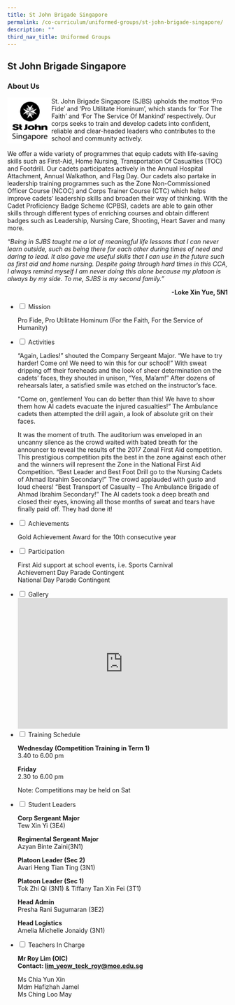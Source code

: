 ```yaml
---
title: St John Brigade Singapore
permalink: /co-curriculum/uniformed-groups/st-john-brigade-singapore/
description: ""
third_nav_title: Uniformed Groups
---
```

## St John Brigade Singapore

### About Us
<img style="width: 20%;" src="/images/sjbs.png" align = "LEFT" />
St. John Brigade Singapore (SJBS) upholds the mottos &lsquo;Pro Fide&rsquo; and &lsquo;Pro Utilitate Hominum&rsquo;, which stands for &lsquo;For The Faith&rsquo; and &lsquo;For The Service Of Mankind&rsquo; respectively. Our corps seeks to train and develop cadets into confident, reliable and clear-headed leaders who contributes to the school and community actively.

<br clear="left">

We offer a wide variety of programmes that equip cadets with life-saving skills such as First-Aid, Home Nursing, Transportation Of Casualties (TOC) and Footdrill. Our cadets participates actively in the Annual Hospital Attachment, Annual Walkathon, and Flag Day. Our cadets also partake in leadership training programmes such as the Zone Non-Commissioned Officer Course (NCOC) and Corps Trainer Course (CTC) which helps improve cadets&rsquo; leadership skills and broaden their way of thinking. With the Cadet Proficiency Badge Scheme (CPBS), cadets are able to gain other skills through different types of enriching courses and obtain different badges such as Leadership, Nursing Care, Shooting, Heart Saver and many more.

_“Being in SJBS taught me a lot of meaningful life lessons that I can never learn outside, such as being there for each other during times of need and daring to lead. It also gave me useful skills that I can use in the future such as first aid and home nursing. Despite going through hard times in this CCA, I always remind myself I am never doing this alone because my platoon is always by my side. To me, SJBS is my second family.”_

<div style="text-align: right;"><b>-Loke Xin Yue, 5N1</b></div>

<ul class="jekyllcodex_accordion">
<li><input id="accordion1" type="checkbox" /> <label for="accordion1">Mission</label>
<div>
<p>Pro Fide, Pro Utilitate Hominum (For the Faith, For the Service of Humanity)</p>
</div>
</li>
<li><input id="accordion2" type="checkbox" /> <label for="accordion2">Activities</label>
<div>
<p>&ldquo;Again, Ladies!&rdquo; shouted the Company Sergeant Major. &ldquo;We have to try harder! Come on! We need to win this for our school!&rdquo; With sweat dripping off their foreheads and the look of sheer determination on the cadets&rsquo; faces, they shouted in unison, &ldquo;Yes, Ma&rsquo;am!&rdquo; After dozens of rehearsals later, a satisfied smile was etched on the instructor&rsquo;s face.</p>
<p>&ldquo;Come on, gentlemen! You can do better than this! We have to show them how AI cadets evacuate the injured casualties!&rdquo; The Ambulance cadets then attempted the drill again, a look of absolute grit on their faces.</p>
<p>It was the moment of truth. The auditorium was enveloped in an uncanny silence as the crowd waited with bated breath for the announcer to reveal the results of the 2017 Zonal First Aid competition. This prestigious competition pits the best in the zone against each other and the winners will represent the Zone in the National First Aid Competition. &ldquo;Best Leader and Best Foot Drill go to the Nursing Cadets of Ahmad Ibrahim Secondary!&rdquo; The crowd applauded with gusto and loud cheers! &ldquo;Best Transport of Casualty &ndash; The Ambulance Brigade of Ahmad Ibrahim Secondary!&rdquo; The AI cadets took a deep breath and closed their eyes, knowing all those months of sweat and tears have finally paid off. They had done it!</p>
</div>
</li>
<li><input id="accordion3" type="checkbox" /> <label for="accordion3">Achievements</label>
<div>
<p>Gold Achievement Award for the 10th consecutive year</p>
</div>
</li>
<li><input id="accordion4" type="checkbox" /> <label for="accordion4">Participation</label>
<div>
<p>First Aid support at school events, i.e. Sports Carnival<br />Achievement Day Parade Contingent<br />National Day Parade Contingent</p>
</div>
</li>
<li><input id="accordion5" type="checkbox" /> <label for="accordion5">Gallery</label>
<div>
<iframe src="https://docs.google.com/presentation/d/e/2PACX-1vQfdbK7NXIudaT_0LZX-s82NlqE3DDJIv-tjTF8CBWjhPhKUFiOHq87NAD_b66gWIScYDm-sDM3gCNZ/embed?start=false&loop=false&delayms=5000" frameborder="0" width="480" height="299" allowfullscreen="true"></iframe>
</div>
</li>
<li><input id="accordion6" type="checkbox" /> <label for="accordion6">Training Schedule</label>
<div>
<p><strong>Wednesday (Competition Training in Term 1)<br /></strong>3.40 to 6.00 pm</p>
<p><strong>Friday<br /></strong>2.30 to 6.00 pm</p>
<p>Note: Competitions may be held on Sat</p>
</div>
</li>
<li><input id="accordion7" type="checkbox" /> <label for="accordion7">Student Leaders</label>
<div>
<p><strong>Corp Sergeant Major<br /></strong>Tew Xin Yi (3E4)</p>
<p><strong>Regimental Sergeant Major<br /></strong>Azyan Binte Zaini(3N1)</p>
<p><strong>Platoon Leader (Sec 2)<br /></strong>Avari Heng Tian Ting&nbsp;(3N1)</p>
<p><strong>Platoon Leader (Sec 1)<br /></strong>Tok Zhi Qi&nbsp;(3N1) &amp;&nbsp;Tiffany Tan Xin Fei (3T1)</p>
<p><strong>Head Admin<br /></strong>Presha Rani Sugumaran&nbsp;(3E2)</p>
<p><strong>Head Logistics<br /></strong>Amelia Michelle Jonaidy (3N1)</p>
</div>
</li>
<li><input id="accordion8" type="checkbox" /> <label for="accordion8">Teachers In Charge</label>
<div>
<p><strong>Mr Roy Lim (OIC)<br /></strong><strong>Contact:&nbsp;<a href="mailto:lim_yeow_teck_roy@moe.edu.sg" target="">lim_yeow_teck_roy@moe.edu.sg</a></strong></p>
<p>Ms Chia Yun Xin<br />Mdm Hafizhah Jamel<br />Ms Ching Loo May</p>
</div>
</li>
</ul>